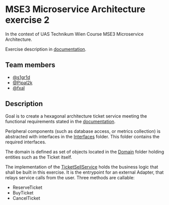 # MSE3 Microservice Architecture exercise 2

In the context of UAS Technikum Wien Course MSE3 Microservice Architecture.

Exercise description in [documentation](documentation/20220108_mse3_msa_Projekt_2_Aufgabenstellung_2021.pdf).

## Team members
- [@s1gr1d](https://github.com/s1gr1d)
- [@Pipal2k](https://github.com/Pipal2k)
- [@fxal](https://github.com/fxal)

## Description
Goal is to create a hexagonal architecture ticket service meeting the functional requirements stated in the [documentation](documentation/20220108_mse3_msa_Projekt_2_Aufgabenstellung_2021.pdf).

Peripheral components (such as database access, or metrics collection) is abstracted with interfaces in the [Interfaces](Interfaces/) folder. This folder contains the required interfaces.

The domain is defined as set of objects located in the [Domain](Domain/) folder holding entities such as the Ticket itself.

The implementation of the [TicketSellService](TicketSellService.cs) holds the business logic that shall be built in this exercise. It is the entrypoint for an external Adapter, that relays service calls from the user. Three methods are callable:
- ReserveTicket
- BuyTicket
- CancelTicket
